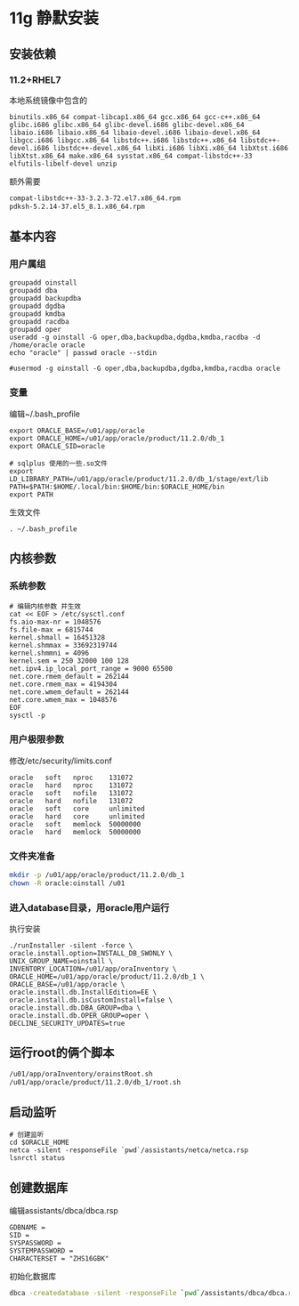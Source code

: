 # 11g 静默安装

##  安装依赖

### 11.2+RHEL7

本地系统镜像中包含的

```
binutils.x86_64 compat-libcap1.x86_64 gcc.x86_64 gcc-c++.x86_64 glibc.i686 glibc.x86_64 glibc-devel.i686 glibc-devel.x86_64 libaio.i686 libaio.x86_64 libaio-devel.i686 libaio-devel.x86_64 libgcc.i686 libgcc.x86_64 libstdc++.i686 libstdc++.x86_64 libstdc++-devel.i686 libstdc++-devel.x86_64 libXi.i686 libXi.x86_64 libXtst.i686 libXtst.x86_64 make.x86_64 sysstat.x86_64 compat-libstdc++-33 elfutils-libelf-devel unzip
```

额外需要

```bash
compat-libstdc++-33-3.2.3-72.el7.x86_64.rpm
pdksh-5.2.14-37.el5_8.1.x86_64.rpm
```

## 基本内容

### 用户属组

```shell
groupadd oinstall
groupadd dba
groupadd backupdba
groupadd dgdba
groupadd kmdba
groupadd racdba
groupadd oper
useradd -g oinstall -G oper,dba,backupdba,dgdba,kmdba,racdba -d /home/oracle oracle
echo "oracle" | passwd oracle --stdin

#usermod -g oinstall -G oper,dba,backupdba,dgdba,kmdba,racdba oracle
```

### 变量

编辑~/.bash_profile

```shell
export ORACLE_BASE=/u01/app/oracle
export ORACLE_HOME=/u01/app/oracle/product/11.2.0/db_1
export ORACLE_SID=oracle

# sqlplus 使用的一些.so文件
export LD_LIBRARY_PATH=/u01/app/oracle/product/11.2.0/db_1/stage/ext/lib
PATH=$PATH:$HOME/.local/bin:$HOME/bin:$ORACLE_HOME/bin
export PATH
```

生效文件

```
. ~/.bash_profile
```

## 内核参数

### 系统参数

```shell
# 编辑内核参数 并生效
cat << EOF > /etc/sysctl.conf 
fs.aio-max-nr = 1048576
fs.file-max = 6815744
kernel.shmall = 16451328
kernel.shmmax = 33692319744
kernel.shmmni = 4096
kernel.sem = 250 32000 100 128
net.ipv4.ip_local_port_range = 9000 65500
net.core.rmem_default = 262144
net.core.rmem_max = 4194304
net.core.wmem_default = 262144
net.core.wmem_max = 1048576
EOF
sysctl -p

```

### 用户极限参数

修改/etc/security/limits.conf

```shell
oracle   soft   nproc    131072
oracle   hard   nproc    131072
oracle   soft   nofile   131072
oracle   hard   nofile   131072
oracle   soft   core     unlimited
oracle   hard   core     unlimited
oracle   soft   memlock  50000000
oracle   hard   memlock  50000000
```

### 文件夹准备

```bash
mkdir -p /u01/app/oracle/product/11.2.0/db_1
chown -R oracle:oinstall /u01
```

### 进入database目录，用oracle用户运行

执行安装

```shell
./runInstaller -silent -force \
oracle.install.option=INSTALL_DB_SWONLY \
UNIX_GROUP_NAME=oinstall \
INVENTORY_LOCATION=/u01/app/oraInventory \
ORACLE_HOME=/u01/app/oracle/product/11.2.0/db_1 \
ORACLE_BASE=/u01/app/oracle \
oracle.install.db.InstallEdition=EE \
oracle.install.db.isCustomInstall=false \
oracle.install.db.DBA_GROUP=dba \
oracle.install.db.OPER_GROUP=oper \
DECLINE_SECURITY_UPDATES=true

```

## 运行root的俩个脚本

```bash
/u01/app/oraInventory/orainstRoot.sh
/u01/app/oracle/product/11.2.0/db_1/root.sh
```

## 启动监听

```shell
# 创建监听
cd $ORACLE_HOME
netca -silent -responseFile `pwd`/assistants/netca/netca.rsp
lsnrctl status
```

## 创建数据库

编辑assistants/dbca/dbca.rsp

```
GDBNAME = 
SID = 
SYSPASSWORD = 
SYSTEMPASSWORD = 
CHARACTERSET = "ZHS16GBK"
```

初始化数据库

```bash
dbca -createdatabase -silent -responseFile `pwd`/assistants/dbca/dbca.rsp
```

